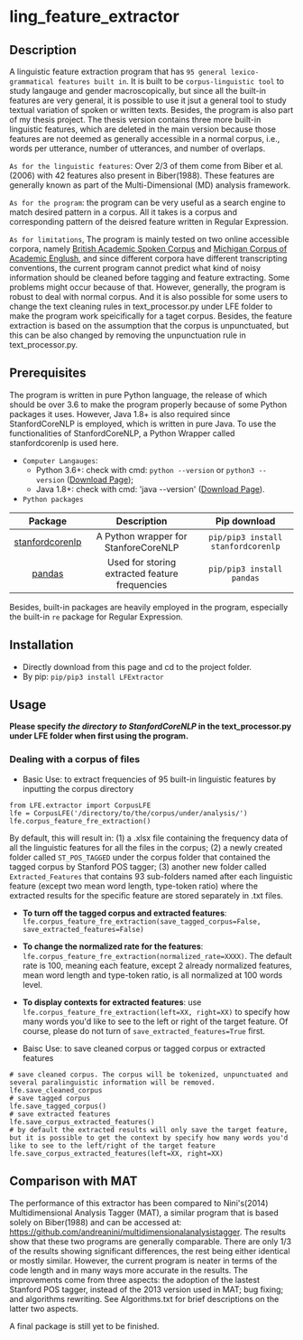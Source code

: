 # ling_feature_extractor
## Description
A linguistic feature extraction program that has `95 general lexico-grammatical features built in`. It is built to be `corpus-linguistic tool` to study langauge and gender macroscopically, but since all the built-in features are very general, it is possible to use it jsut a general tool to study textual variation of spoken or written texts. Besides, the program is also part of my thesis project. The thesis version contains three more built-in linguistic features, which are deleted in the main version because those features are not deemed as generally accessible in a normal corpus, i.e., words per utterance, number of utterances, and number of overlaps.  

`As for the linguistic features`: Over 2/3 of them come from Biber et al.(2006) with 42 features also present in Biber(1988). These features are generally known as part of the Multi-Dimensional (MD) analysis framework.

`As for the program`: the program can be very useful as a search engine to match desired pattern in a corpus. All it takes is a corpus and corresponding pattern of the deisred feature written in Regular Expression. 

`As for limitations`, The program is mainly tested on two online accessible corpora, namely [British Academic Spoken Corpus](http://www.reading.ac.uk/AcaDepts/ll/base_corpus/) and [Michigan Corpus of Academic Englush](https://quod.lib.umich.edu/cgi/c/corpus/corpus?page=home;c=micase;cc=micase), and since different corpora have different transcripting conventions, the current program cannot predict what kind of noisy information should be cleaned before tagging and feature extracting. Some problems might occur because of that. However, generally, the program is robust to deal with normal corpus. And it is also possible for some users to change the text cleaning rules in text_processor.py under LFE folder to make the program work speicifically for a taget corpus. Besides, the feature extraction is based on the assumption that the corpus is unpunctuated, but this can be also changed by removing the unpunctuation rule in text_processor.py.

## Prerequisites
The program is written in pure Python language, the release of which should be over 3.6 to make the program properly because of some Python packages it uses. However, Java 1.8+ is also required since StanfordCoreNLP is employed, which is written in pure Java. To use the functionalities of StanfordCoreNLP, a Python Wrapper called stanfordcorenlp is used here.

- `Computer Langauges`: 
   - Python 3.6+: check with cmd: `python --version` or `python3 --version` ([Download Page](https://www.python.org/downloads/)); 
   - Java 1.8+: check with cmd: 'java --version' ([Download Page](https://www.java.com/en/download/)). 
- `Python packages`

| Package | Description | Pip download | 
| :---: | :---: | :---: |
| [stanfordcorenlp](https://github.com/Lynten/stanford-corenlp) | A Python wrapper for StanforeCoreNLP | `pip/pip3 install stanfordcorenlp` |
| [pandas](https://pandas.pydata.org) | Used for storing extracted feature frequencies  | `pip/pip3 install pandas` |

Besides, built-in packages are heavily employed in the program, especially the built-in `re` package for Regular Expression.

## Installation
- Directly download from this page and cd to the project folder.
- By pip: `pip/pip3 install LFExtractor`

## Usage
**Please specify _the directory to StanfordCoreNLP_ in the text_processor.py under LFE folder when first using the program.**
### Dealing with a corpus of files
- Basic Use: to extract frequencies of 95 built-in linguistic features by inputting the corpus directory
```
from LFE.extractor import CorpusLFE
lfe = CorpusLFE('/directory/to/the/corpus/under/analysis/')
lfe.corpus_feature_fre_extraction() 
```
By default, this will result in: (1) a .xlsx file containing the frequency data of all the linguistic features for all the files in the corpus; (2) a newly created folder called `ST_POS_TAGGED` under the corpus folder that contained the tagged corpus by Stanford POS tagger; (3) another new folder called `Extracted_Features` that contains 93 sub-folders named after each linguistic feature (except two mean word length, type-token ratio) where the extracted results for the specific feature are stored separately in .txt files.

   - **To turn off the tagged corpus and extracted features**: 
`lfe.corpus_feature_fre_extraction(save_tagged_corpus=False, save_extracted_features=False)`

   - **To change the normalized rate for the features**: 
`lfe.corpus_feature_fre_extraction(normalized_rate=XXXX)`. 
The default rate is 100, meaning each feature, except 2 already normalized features, mean word length and type-token ratio, is all normalized at 100 words level.

   - **To display contexts for extracted features**: 
use `lfe.corpus_feature_fre_extraction(left=XX, right=XX)` to specify how many words you'd like to see to the left or right of the target feature. Of course, please do not turn of `save_extracted_features=True` first. 

- Baisc Use: to save cleaned corpus or tagged corpus or extracted features

```
# save cleaned corpus. The corpus will be tokenized, unpunctuated and several paralinguistic information will be removed.
lfe.save_cleaned_corpus
# save tagged corpus
lfe.save_tagged_corpus()
# save extracted features
lfe.save_corpus_extracted_features()
# by default the extracted results will only save the target feature, but it is possible to get the context by specify how many words you'd like to see to the left/right of the target feature
lfe.save_corpus_extracted_features(left=XX, right=XX)
```



## Comparison with MAT
The performance of this extractor has been compared to Nini's(2014) Multidimensional Analysis Tagger (MAT), a similar program that is based solely on Biber(1988) and can be accessed at: https://github.com/andreanini/multidimensionalanalysistagger. The results show that these two programs are generally comparable. There are only 1/3 of the results showing significant differences, the rest being either identical or mostly similar. However, the current program is neater in terms of the code length and in many ways more accurate in the results. The improvements come from three aspects: the adoption of the lastest Stanford POS tagger, instead of the 2013 version used in MAT; bug fixing; and algorithms rewriting. See Algorithms.txt for brief descriptions on the latter two aspects.  

A final package is still yet to be finished. 
